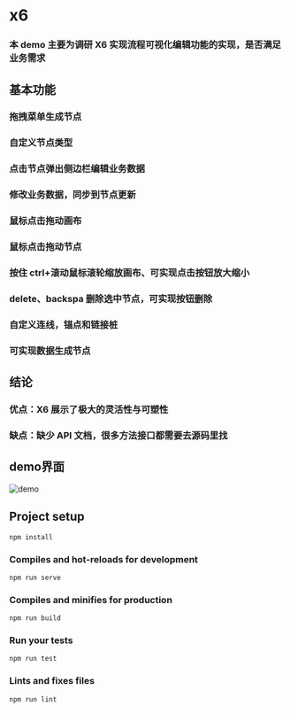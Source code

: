 # x6

### 本 demo 主要为调研 X6 实现流程可视化编辑功能的实现，是否满足业务需求

## 基本功能

### 拖拽菜单生成节点

### 自定义节点类型

### 点击节点弹出侧边栏编辑业务数据

### 修改业务数据，同步到节点更新

### 鼠标点击拖动画布

### 鼠标点击拖动节点

### 按住 ctrl+滚动鼠标滚轮缩放画布、可实现点击按钮放大缩小

### delete、backspa 删除选中节点，可实现按钮删除

### 自定义连线，锚点和链接桩

### 可实现数据生成节点

## 结论

### 优点：X6 展示了极大的灵活性与可塑性

### 缺点：缺少 API 文档，很多方法接口都需要去源码里找

## demo界面

![demo](https://raw.githubusercontent.com/fastTofast/picture/master/image.png?token=AHA6JXDSQFG5LESCFJ66HFS6S7H46)

## Project setup

```
npm install
```

### Compiles and hot-reloads for development

```
npm run serve
```

### Compiles and minifies for production

```
npm run build
```

### Run your tests

```
npm run test
```

### Lints and fixes files

```
npm run lint
```

